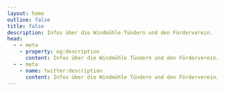 ```yaml
---
layout: home
outline: false
title: false
description: Infos über die Windmühle Tündern und den Förderverein.
head:
  - - meta
    - property: og:description
      content: Infos über die Windmühle Tündern und den Förderverein.
  - - meta
    - name: twitter:description
      content: Infos über die Windmühle Tündern und den Förderverein.
---
```



<script setup>
import Home from './pages/Home.vue'
</script>

<Home />
